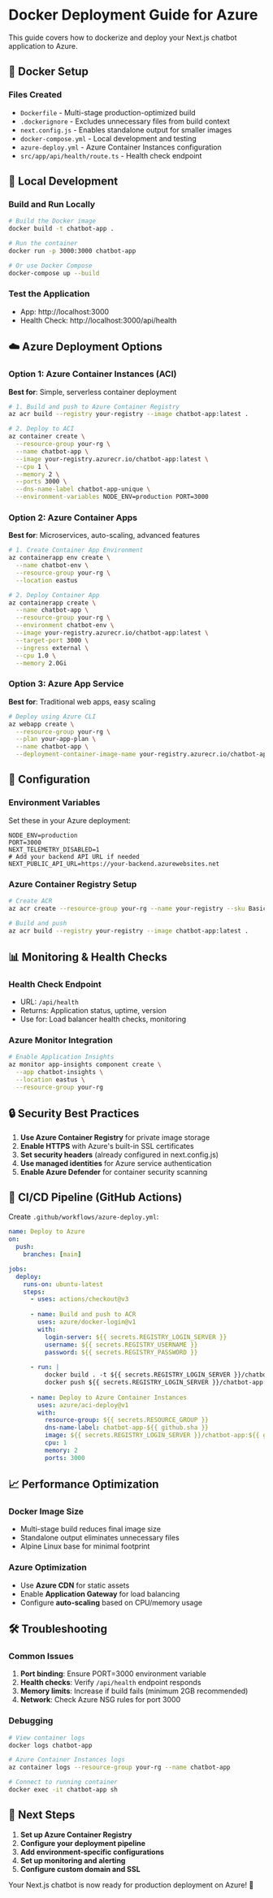 # Docker Deployment Guide for Azure

This guide covers how to dockerize and deploy your Next.js chatbot application to Azure.

## 🐳 Docker Setup

### Files Created
- `Dockerfile` - Multi-stage production-optimized build
- `.dockerignore` - Excludes unnecessary files from build context
- `next.config.js` - Enables standalone output for smaller images
- `docker-compose.yml` - Local development and testing
- `azure-deploy.yml` - Azure Container Instances configuration
- `src/app/api/health/route.ts` - Health check endpoint

## 🚀 Local Development

### Build and Run Locally
```bash
# Build the Docker image
docker build -t chatbot-app .

# Run the container
docker run -p 3000:3000 chatbot-app

# Or use Docker Compose
docker-compose up --build
```

### Test the Application
- App: http://localhost:3000
- Health Check: http://localhost:3000/api/health

## ☁️ Azure Deployment Options

### Option 1: Azure Container Instances (ACI)
**Best for**: Simple, serverless container deployment

```bash
# 1. Build and push to Azure Container Registry
az acr build --registry your-registry --image chatbot-app:latest .

# 2. Deploy to ACI
az container create \
  --resource-group your-rg \
  --name chatbot-app \
  --image your-registry.azurecr.io/chatbot-app:latest \
  --cpu 1 \
  --memory 2 \
  --ports 3000 \
  --dns-name-label chatbot-app-unique \
  --environment-variables NODE_ENV=production PORT=3000
```

### Option 2: Azure Container Apps
**Best for**: Microservices, auto-scaling, advanced features

```bash
# 1. Create Container App Environment
az containerapp env create \
  --name chatbot-env \
  --resource-group your-rg \
  --location eastus

# 2. Deploy Container App
az containerapp create \
  --name chatbot-app \
  --resource-group your-rg \
  --environment chatbot-env \
  --image your-registry.azurecr.io/chatbot-app:latest \
  --target-port 3000 \
  --ingress external \
  --cpu 1.0 \
  --memory 2.0Gi
```

### Option 3: Azure App Service
**Best for**: Traditional web apps, easy scaling

```bash
# Deploy using Azure CLI
az webapp create \
  --resource-group your-rg \
  --plan your-app-plan \
  --name chatbot-app \
  --deployment-container-image-name your-registry.azurecr.io/chatbot-app:latest
```

## 🔧 Configuration

### Environment Variables
Set these in your Azure deployment:
```
NODE_ENV=production
PORT=3000
NEXT_TELEMETRY_DISABLED=1
# Add your backend API URL if needed
NEXT_PUBLIC_API_URL=https://your-backend.azurewebsites.net
```

### Azure Container Registry Setup
```bash
# Create ACR
az acr create --resource-group your-rg --name your-registry --sku Basic

# Build and push
az acr build --registry your-registry --image chatbot-app:latest .
```

## 📊 Monitoring & Health Checks

### Health Check Endpoint
- URL: `/api/health`
- Returns: Application status, uptime, version
- Use for: Load balancer health checks, monitoring

### Azure Monitor Integration
```bash
# Enable Application Insights
az monitor app-insights component create \
  --app chatbot-insights \
  --location eastus \
  --resource-group your-rg
```

## 🔒 Security Best Practices

1. **Use Azure Container Registry** for private image storage
2. **Enable HTTPS** with Azure's built-in SSL certificates
3. **Set security headers** (already configured in next.config.js)
4. **Use managed identities** for Azure service authentication
5. **Enable Azure Defender** for container security scanning

## 🚀 CI/CD Pipeline (GitHub Actions)

Create `.github/workflows/azure-deploy.yml`:
```yaml
name: Deploy to Azure
on:
  push:
    branches: [main]

jobs:
  deploy:
    runs-on: ubuntu-latest
    steps:
      - uses: actions/checkout@v3
      
      - name: Build and push to ACR
        uses: azure/docker-login@v1
        with:
          login-server: ${{ secrets.REGISTRY_LOGIN_SERVER }}
          username: ${{ secrets.REGISTRY_USERNAME }}
          password: ${{ secrets.REGISTRY_PASSWORD }}
      
      - run: |
          docker build . -t ${{ secrets.REGISTRY_LOGIN_SERVER }}/chatbot-app:${{ github.sha }}
          docker push ${{ secrets.REGISTRY_LOGIN_SERVER }}/chatbot-app:${{ github.sha }}
      
      - name: Deploy to Azure Container Instances
        uses: azure/aci-deploy@v1
        with:
          resource-group: ${{ secrets.RESOURCE_GROUP }}
          dns-name-label: chatbot-app-${{ github.sha }}
          image: ${{ secrets.REGISTRY_LOGIN_SERVER }}/chatbot-app:${{ github.sha }}
          cpu: 1
          memory: 2
          ports: 3000
```

## 📈 Performance Optimization

### Docker Image Size
- Multi-stage build reduces final image size
- Standalone output eliminates unnecessary files
- Alpine Linux base for minimal footprint

### Azure Optimization
- Use **Azure CDN** for static assets
- Enable **Application Gateway** for load balancing
- Configure **auto-scaling** based on CPU/memory usage

## 🛠️ Troubleshooting

### Common Issues
1. **Port binding**: Ensure PORT=3000 environment variable
2. **Health checks**: Verify `/api/health` endpoint responds
3. **Memory limits**: Increase if build fails (minimum 2GB recommended)
4. **Network**: Check Azure NSG rules for port 3000

### Debugging
```bash
# View container logs
docker logs chatbot-app

# Azure Container Instances logs
az container logs --resource-group your-rg --name chatbot-app

# Connect to running container
docker exec -it chatbot-app sh
```

## 📝 Next Steps

1. **Set up Azure Container Registry**
2. **Configure your deployment pipeline**
3. **Add environment-specific configurations**
4. **Set up monitoring and alerting**
5. **Configure custom domain and SSL**

Your Next.js chatbot is now ready for production deployment on Azure! 🚀
